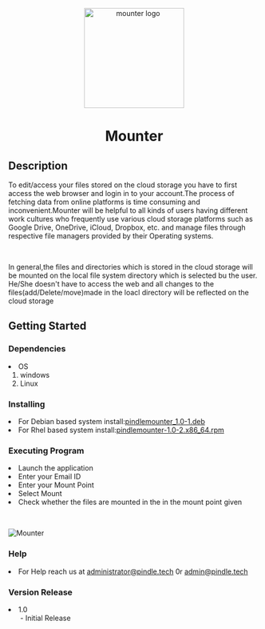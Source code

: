 <p align="center">
  <img width="200" src="https://user-images.githubusercontent.com/85985225/122205603-11a3fd00-cebe-11eb-9dad-46c949f62acc.png" alt="mounter logo">
</p>
<h1 align="center">Mounter</h1>
<h2> Description</h2> 
<p1>To edit/access your files stored on the cloud storage you have to first access the web browser and login in to your account.The process of fetching data from online platforms is time consuming and inconvenient.Mounter will be helpful to all kinds of users having different work cultures who frequently use various cloud storage platforms such as Google Drive, OneDrive, iCloud, Dropbox, etc. and manage files through respective file managers provided by their Operating systems.
<p>&nbsp;</p>
In general,the files and directories which is stored in the cloud storage will be mounted on the local file system directory which is selected bu the user. He/She doesn't have to access the web and all changes to the files(add/Delete/move)made in the loacl directory will be reflected on the cloud storage </p1>

## Getting Started
### Dependencies
<li>OS
<ol>
<li>windows</li>
<li>Linux</li>
</ol>
</li>

### Installing
<li>For Debian based system install:<a href=https://github.com/PindleProject/Mounter/releases/download/v1.0/pindlemounter_1.0-1.deb>pindlemounter_1.0-1.deb</a></li>
<li>For Rhel based system install:<a href=https://github.com/PindleProject/Mounter/releases/download/v1.0/pindlemounter-1.0-2.x86_64.rpm>pindlemounter-1.0-2.x86_64.rpm</a></li>


### Executing Program
<li>Launch the application</li>
<li>Enter your Email ID</li>
<li>Enter your Mount Point</li>
<li>Select Mount</li>
<li>Check whether the files are mounted in the in the mount point given</li>  
<p>&nbsp;</p>

![Mounter](https://user-images.githubusercontent.com/85985225/122206138-ab6baa00-cebe-11eb-85e9-d22f6b82adad.gif)

### Help
<li>For Help reach us at <a href>administrator@pindle.tech</a> 0r <a href>admin@pindle.tech</a></li>

### Version Release
<li>1.0
<ol>
- Initial Release
</ol>
</li>



